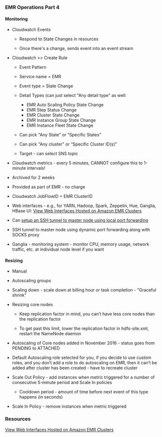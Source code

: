 ### EMR Operations Part 4

#### Monitoring

* Cloudwatch Events

    * Respond to State Changes in resources

    * Once there's a change, sends event into an event stream
    


* Cloudwatch >> Create Rule

    * Event Pattern

    * Service name = EMR

    * Event type = State Change
    
    * Detail Types (can just select "Any detail type" as well:
      * EMR Auto Scaling Policy State Change
      * EMR Step Status Change
      * EMR Cluster State Change
      * EMR Instance Group State Change
      * EMR Instance Fleet State Change

    * Can pick "Any State" or “Specific States”

    * Can pick "Any cluster" or “Specific Cluster ID(s)”

    * Target - can select SNS topic

* Cloudwatch metrics - every 5 minutes, CANNOT configure this to 1-minute intervals!

* Archived for 2 weeks

* Provided as part of EMR - no charge

* Cloudwatch JobFlowID = EMR ClusterID

* Web interfaces - e.g., for YARN, Hadoop, Spark, Zeppelin, Hue, Ganglia, HBase UI: [View Web Interfaces Hosted on Amazon EMR Clusters](http://docs.aws.amazon.com/emr/latest/ManagementGuide/emr-web-interfaces.html)

* Can [setup an SSH tunnel to master node using local port forwarding](http://docs.aws.amazon.com/emr/latest/ManagementGuide/emr-ssh-tunnel-local.html)

* SSH tunnel to master node using dynamic port forwarding along with SOCKS proxy

* Ganglia - monitoring system - monitor CPU, memory usage, network traffic, etc. at individual node level if you want

#### Resizing

* Manual

* Autoscaling groups

* Scaling down - scale down at billing hour or task completion - "Graceful shrink"

* Resizing core nodes

    * Keep replication factor in mind, you can’t have less core nodes than the replication factor

    * To get past this limit, lower the replication factor in hdfs-site.xml, restart the NameNode daemon

* Autoscaling of Core nodes added in November 2016 - status goes from PENDING to ATTACHED

* Default Autoscaling role selected for you, if you decide to use custom roles, and you don’t add a role to do autoscaling on EMR, then it can’t be added after cluster has been created - have to recreate cluster

* Scale Out Policy - add instances when metric triggered for a number of consecutive 5-minute period and Scale In policies
  * Cooldown period - amount of time before next event of this type happens (in seconds)
  
* Scale In Policy - remove instances when metric triggered

### Resources

[View Web Interfaces Hosted on Amazon EMR Clusters](http://docs.aws.amazon.com/emr/latest/ManagementGuide/emr-web-interfaces.html)
